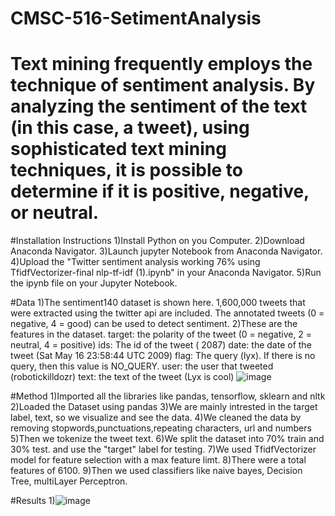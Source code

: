 # CMSC-516-SetimentAnalysis

# Text mining frequently employs the technique of sentiment analysis. By analyzing the sentiment of the text (in this case, a tweet), using sophisticated text mining techniques, it is possible to determine if it is positive, negative, or neutral.

#Installation Instructions
 1)Install Python on you Computer.
 2)Download Anaconda Navigator.
 3)Launch jupyter Notebook from Anaconda Navigator.
 4)Upload the "Twitter sentiment analysis working 76% using TfidfVectorizer-final nlp-tf-idf (1).ipynb" in your Anaconda Navigator.
 5)Run the ipynb file on your Jupyter Notebook.
 
#Data
1)The sentiment140 dataset is shown here. 1,600,000 tweets that were extracted using the twitter api are included. The annotated tweets (0 = negative, 4 = good) can be used to detect sentiment.
2)These are the features in the dataset.
  target: the polarity of the tweet (0 = negative, 2 = neutral, 4 = positive)
  ids: The id of the tweet ( 2087)
  date: the date of the tweet (Sat May 16 23:58:44 UTC 2009)
  flag: The query (lyx). If there is no query, then this value is NO_QUERY.
  user: the user that tweeted (robotickilldozr)
  text: the text of the tweet (Lyx is cool)
  ![image](https://user-images.githubusercontent.com/46966138/196498725-8ded1e3c-42cb-40c5-9d07-e74de1b4ce19.png)


 
#Method
1)Imported all the libraries like pandas, tensorflow, sklearn and nltk
2)Loaded the Dataset using pandas
3)We are mainly intrested in the target label, text, so we visualize and see the data.
4)We cleaned the data by removing stopwords,punctuations,repeating characters, url and numbers
5)Then we tokenize the tweet text.
6)We split the dataset into 70% train and 30% test. and use the "target" label for testing.
7)We used TfidfVectorizer model for feature selection with a max feature limt.
8)There were a total features of 6100.
9)Then we used classifiers like naive bayes, Decision Tree, multiLayer Perceptron.

#Results
1)![image](https://user-images.githubusercontent.com/46966138/196499082-f354d6ea-fbe7-4170-9d96-feb095796fbd.png)

 
